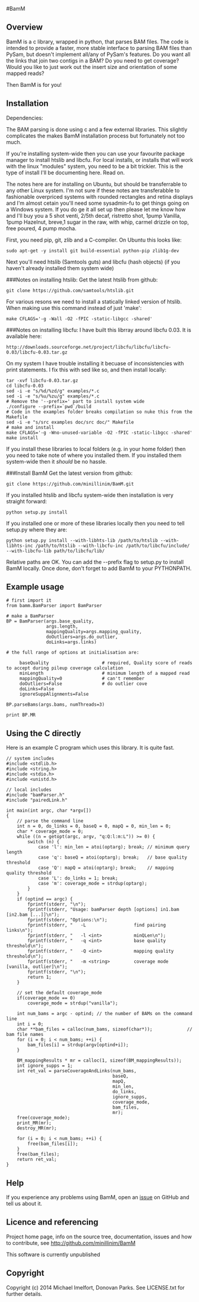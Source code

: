 #BamM

## Overview

BamM is a c library, wrapped in python, that parses BAM files.
The code is intended to provide a faster, more stable interface to parsing BAM files than PySam, but doesn't implement all/any of PySam's features.
Do you want all the links that join two contigs in a BAM? Do you need to get coverage? Would you like to just work out the insert size and orientation of some mapped reads?

Then BamM is for you!

## Installation

Dependencies:

The BAM parsing is done using c and a few external libraries. This slightly complicates the makes BamM installation process but fortunately not too much.

If you're installing system-wide then you can use your favourite package manager to install htslib and libcfu. For local installs, or installs that will work with the linux "modules" system, you need to be a bit trickier. This is the type of install I'll be documenting here. Read on.

The notes here are for installing on Ubuntu, but should be transferrable to any other Linux system. I'm not sure if these notes are transferabble to fashionable overpriced systems with rounded rectangles and retina displays and I'm almost cetain you'll need some sysadmin-fu to get things going on a Windows system. If you do ge it all set up then please let me know how and I'll buy you a 5 shot venti, 2/5th decaf, ristretto shot, 1pump Vanilla, 1pump Hazelnut, breve,1 sugar in the raw, with whip, carmel drizzle on top, free poured, 4 pump mocha.

First, you need pip, git, zlib and a C-compiler. On Ubuntu this looks like:

    sudo apt-get -y install git build-essential python-pip zlib1g-dev

Next you'll need htslib (Samtools guts) and libcfu (hash objects) (if you haven't already installed them system wide)

###Notes on installing htslib:
Get the latest htslib from github:

    git clone https://github.com/samtools/htslib.git

For various resons we need to install a statically linked version of htslib. When making use this command instead of just 'make':

    make CFLAGS='-g -Wall -O2 -fPIC -static-libgcc -shared'

###Notes on installing libcfu:
I have built this librray around libcfu 0.03. It is available here:

    http://downloads.sourceforge.net/project/libcfu/libcfu/libcfu-0.03/libcfu-0.03.tar.gz

On my system I have trouble installing it becuase of inconsistencies with print statements. I fix this with sed like so, and then install locally:

    tar -xvf libcfu-0.03.tar.gz
    cd libcfu-0.03
    sed -i -e "s/%d/%zd/g" examples/*.c
    sed -i -e "s/%u/%zu/g" examples/*.c
    # Remove the '--prefix=' part to install system wide
    ./configure --prefix=`pwd`/build
    # Code in the examples folder breaks compilation so nuke this from the Makefile
    sed -i -e "s/src examples doc/src doc/" Makefile
    # make and install
    make CFLAGS='-g -Wno-unused-variable -O2 -fPIC -static-libgcc -shared'
    make install

If you install these libraries to local folders (e.g. in your home folder) then you need to take note of where you installed them. If you installed them system-wide then it *should* be no hassle.

###Install BamM
Get the latest version from github:

    git clone https://github.com/minillinim/BamM.git

If you installed htslib and libcfu system-wide then installation is very straight forward:

    python setup.py install

If you installed one or more of these libraries locally then you need to tell setup.py where they are:

    python setup.py install --with-libhts-lib /path/to/htslib --with-libhts-inc /path/to/htslib --with-libcfu-inc /path/to/libcfu/include/ --with-libcfu-lib path/to/libcfu/lib/

Relative paths are OK. You can add the --prefix flag to setup.py to install BamM locally. Once done, don't forget to add BamM to your PYTHONPATH.

## Example usage

    # first import it
    from bamm.BamParser import BamParser

    # make a BamParser
    BP = BamParser(args.base_quality,
                   args.length,
                   mappingQuality=args.mapping_quality,
                   doOutliers=args.do_outlier,
                   doLinks=args.links)

    # the full range of options at initialisation are:

         baseQuality                    # required, Quality score of reads to accept during pileup coverage calculation
         minLength                      # minimum length of a mapped read
         mappingQuality=0               # can't remember
         doOutliers=False               # do outlier cove
         doLinks=False
         ignoreSuppAlignments=False

    BP.parseBams(args.bams, numThreads=3)

    print BP.MR



## Using the C directly

Here is an example C program which uses this library. It is quite fast.

    // system includes
    #include <stdlib.h>
    #include <string.h>
    #include <stdio.h>
    #include <unistd.h>

    // local includes
    #include "bamParser.h"
    #include "pairedLink.h"

    int main(int argc, char *argv[])
    {
        // parse the command line
        int n = 0, do_links = 0, baseQ = 0, mapQ = 0, min_len = 0;
        char * coverage_mode = 0;
        while ((n = getopt(argc, argv, "q:Q:l:m:L")) >= 0) {
            switch (n) {
                case 'l': min_len = atoi(optarg); break; // minimum query length
                case 'q': baseQ = atoi(optarg); break;   // base quality threshold
                case 'Q': mapQ = atoi(optarg); break;    // mapping quality threshold
                case 'L': do_links = 1; break;
                case 'm': coverage_mode = strdup(optarg);
            }
        }
        if (optind == argc) {
            fprintf(stderr, "\n");
            fprintf(stderr, "Usage: bamParser depth [options] in1.bam [in2.bam [...]]\n");
            fprintf(stderr, "Options:\n");
            fprintf(stderr, "   -L                  find pairing links\n");
            fprintf(stderr, "   -l <int>            minQLen\n");
            fprintf(stderr, "   -q <int>            base quality threshold\n");
            fprintf(stderr, "   -Q <int>            mapping quality threshold\n");
            fprintf(stderr, "   -m <string>         coverage mode [vanilla, outlier]\n");
            fprintf(stderr, "\n");
            return 1;
        }

        // set the default coverage_mode
        if(coverage_mode == 0)
            coverage_mode = strdup("vanilla");

        int num_bams = argc - optind; // the number of BAMs on the command line
        int i = 0;
        char **bam_files = calloc(num_bams, sizeof(char*));             // bam file names
        for (i = 0; i < num_bams; ++i) {
            bam_files[i] = strdup(argv[optind+i]);
        }

        BM_mappingResults * mr = calloc(1, sizeof(BM_mappingResults));
        int ignore_supps = 1;
        int ret_val = parseCoverageAndLinks(num_bams,
                                            baseQ,
                                            mapQ,
                                            min_len,
                                            do_links,
                                            ignore_supps,
                                            coverage_mode,
                                            bam_files,
                                            mr);
        free(coverage_mode);
        print_MR(mr);
        destroy_MR(mr);

        for (i = 0; i < num_bams; ++i) {
            free(bam_files[i]);
        }
        free(bam_files);
        return ret_val;
    }



## Help

If you experience any problems using BamM, open an [issue](https://github.com/minillinim/BamM/issues) on GitHub and tell us about it.

## Licence and referencing

Project home page, info on the source tree, documentation, issues and how to contribute, see http://github.com/minillinim/BamM

This software is currently unpublished

## Copyright

Copyright (c) 2014 Michael Imelfort, Donovan Parks. See LICENSE.txt for further details.
